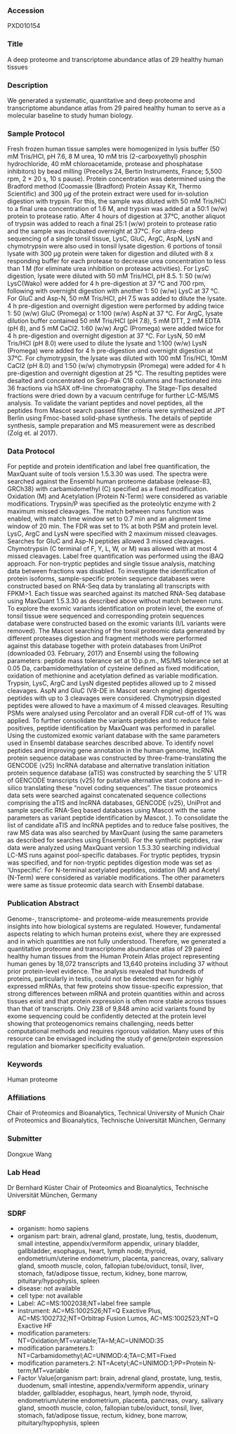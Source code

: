 ### Accession
PXD010154

### Title
A deep proteome and transcriptome abundance atlas of 29 healthy human tissues

### Description
We generated a systematic, quantitative and deep proteome and transcriptome abundance atlas from 29 paired healthy human to serve as a molecular baseline to study human biology.

### Sample Protocol
Fresh frozen human tissue samples were homogenized in lysis buffer (50 mM Tris/HCl, pH 7.6, 8 M urea, 10 mM tris (2-carboxyethyl) phosphin hydrochloride, 40 mM chloroacetamide, protease and phosphatase inhibitors) by bead milling (Precellys 24, Bertin Instruments, France; 5,500 rpm, 2 × 20 s, 10 s pause). Protein concentration was determined using the Bradford method (Coomassie (Bradford) Protein Assay Kit, Thermo Scientific) and 300 µg of the protein extract were used for in-solution digestion with trypsin. For this, the sample was diluted with 50 mM Tris/HCl to a final urea concentration of 1.6 M, and trypsin was added at a 50:1 (w/w) protein to protease ratio. After 4 hours of digestion at 37°C, another aliquot of trypsin was added to reach a final 25:1 (w/w) protein to protease ratio and the sample was incubated overnight at 37°C. For ultra-deep sequencing of a single tonsil tissue, LysC, GluC, ArgC, AspN, LysN and chymotrypsin were also used in tonsil lysate digestion. 6 portions of tonsil lysate with 300 μg protein were taken for digestion and diluted with 8 x responding buffer for each protease to decrease urea concentration to less than 1 M (for eliminate urea inhibition on protease activities). For LysC digestion, lysate were diluted with 50 mM Tris/HCl, pH 8.5. 1: 50 (w/w) LysC(Wako) were added for 4 h pre-digestion at 37 °C and 700 rpm, following with overnight digestion with another 1: 50 (w/w) LysC  at 37 °C. For GluC and Asp-N, 50 mM Tris/HCl, pH 7.5 was added to dilute the lysate. 4 h pre-digestion and overnight digestion were performed by adding twice 1: 50 (w/w) GluC (Promega) or 1:100 (w/w) AspN at 37 °C. For ArgC, lysate dilution buffer contained 50 mM Tris/HCl (pH 7.8), 5 mM DTT, 2 mM EDTA (pH 8), and 5 mM CaCl2. 1:60 (w/w) ArgC (Promega) were added twice for 4 h pre-digestion and overnight digestion at 37 °C. For LysN, 50 mM Tris/HCl (pH 8.0) were used to dilute the lysate and 1:100 (w/w) LysN (Promega) were added for 4 h pre-digestion and overnight digestion at 37°C. For chymotrypsin, the lysate was diluted with 100 mM Tris/HCl, 10mM CaCl2 (pH 8.0) and 1:50 (w/w) chymotrypsin (Promega) were added for 4 h pre-digestion and overnight digestion at 25 °C. The resulting peptides were desalted and concentrated on Sep-Pak C18 columns and fractionated into 36 fractions via hSAX off-line chromatography. The Stage-Tips desalted fractions were dried down by a vacuum centrifuge for further LC-MS/MS analysis.  To validate the variant peptides and novel peptides, all the peptides from Mascot search passed filter criteria were synthesized at JPT Berlin using Fmoc-based solid-phase synthesis. The details of peptide synthesis, sample preparation and MS measurement were as described (Zolg et. al 2017).

### Data Protocol
For peptide and protein identification and label free quantification, the MaxQuant suite of tools version 1.5.3.30 was used. The spectra were searched against the Ensembl human proteome database (release-83, GRCh38) with carbamidomethyl (C) specified as a fixed modification. Oxidation (M) and Acetylation (Protein N-Term) were considered as variable modifications. Trypsin/P was specified as the proteolytic enzyme with 2 maximum missed cleavages. The match between runs function was enabled, with match time window set to 0.7 min and an alignment time window of 20 min. The FDR was set to 1% at both PSM and protein level. LysC, ArgC and LysN were specified with 2 maximum missed cleavages. Searches for GluC and Asp-N peptides allowed 3 missed cleavages. Chymotrypsin (C terminal of F, Y, L, W, or M) was allowed with at most 4 missed cleavages. Label free quantification was performed using the iBAQ approach. For non-tryptic peptides and single tissue analysis, matching data between fractions was disabled. To investigate the identification of protein isoforms, sample-specific protein sequence databases were constructed based on RNA-Seq data by translating all transcripts with FPKM>1. Each tissue was searched against its matched RNA-Seq database using MaxQuant 1.5.3.30 as described above without match between runs. To explore the exomic variants identification on protein level, the exome of tonsil tissue were sequenced and corresponding protein sequences database were constructed based on the exomic variants (I/L variants were removed). The Mascot searching of the tonsil proteomic data generated by different proteases digestion and fragment methods were performed against this database together with protein databases from UniProt (downloaded 03. February, 2017) and Ensembl using the following parameters: peptide mass tolerance set at 10 p.p.m., MS/MS tolerance set at 0.05 Da, carbamidomethylation of cysteine defined as fixed modification, oxidation of methionine and acetylation defined as variable modification. Trypsin, LysC, ArgC and LysN digested peptides allowed up to 2 missed cleavages. AspN and GluC (V8-DE in Mascot search engine) digested peptides with up to 3 cleavages were considered. Chymotrypsin digested peptides were allowed to have a maximum of 4 missed cleavages. Resulting PSMs were analysed using Percolator and an overall FDR cut-off of 1% was applied. To further consolidate the variants peptides and to reduce false positives, peptide identification by MaxQuant was performed in parallel. Using the customized exomic variant database with the same parameters used in Ensembl database searches described above. To identify novel peptides and improving gene annotation in the human genome, lncRNA protein sequence database was constructed by three-frame-translating the GENCODE (v25) lncRNA database and alternative translation initiation protein sequence database (aTIS) was  constructed by searching the 5’ UTR of GENCODE transcripts (v25) for putative alternative start codons and in-silico translating these “novel coding sequences”. The tissue proteomics data sets were searched against concatenated sequence collections comprising the aTIS and lncRNA databases, GENCODE (v25), UniProt and sample specific RNA-Seq based databases using Mascot with the same parameters as variant peptide identification by Mascot. ). To consolidate the list of candidate aTIS and lncRNA peptides and to reduce false positives, the raw MS data was also searched by MaxQuant (using the same parameters as described for searches using Ensembl). For the synthetic peptides, raw data were analyzed using MaxQuant version 1.5.3.30 searching individual LC-MS runs against pool-specific databases. For tryptic peptides, trypsin was specified, and for non-tryptic peptides digestion mode was set as ‘Unspecific’. For N-terminal acetylated peptides, oxidation (M) and Acetyl (N-Term) were considered as variable modifications. The other parameters were same as tissue proteomic data search with Ensembl database.

### Publication Abstract
Genome-, transcriptome- and proteome-wide measurements provide insights into how biological systems are regulated. However, fundamental aspects relating to which human proteins exist, where they are expressed and in which quantities are not fully understood. Therefore, we generated a quantitative proteome and transcriptome abundance atlas of 29 paired healthy human tissues from the Human Protein Atlas project representing human genes by 18,072 transcripts and 13,640 proteins including 37 without prior protein-level evidence. The analysis revealed that hundreds of proteins, particularly in testis, could not be detected even for highly expressed mRNAs, that few proteins show tissue-specific expression, that strong differences between mRNA and protein quantities within and across tissues exist and that protein expression is often more stable across tissues than that of transcripts. Only 238 of 9,848 amino acid variants found by exome sequencing could be confidently detected at the protein level showing that proteogenomics remains challenging, needs better computational methods and requires rigorous validation. Many uses of this resource can be envisaged including the study of gene/protein expression regulation and biomarker specificity evaluation.

### Keywords
Human proteome

### Affiliations
Chair of Proteomics and Bioanalytics, Technical University of Munich
Chair of Proteomics and Bioanalytics, Technische Universität München, Germany

### Submitter
Dongxue Wang

### Lab Head
Dr Bernhard Küster
Chair of Proteomics and Bioanalytics, Technische Universität München, Germany


### SDRF
- organism: homo sapiens
- organism part: brain, adrenal gland, prostate, lung, testis, duodenum, small intestine, appendix/vermiform appendix, urinary bladder, gallbladder, esophagus, heart, lymph node, thyroid, endometrium/uterine endometrium, placenta, pancreas, ovary, salivary gland, smooth muscle, colon, fallopian tube/oviduct, tonsil, liver, stomach, fat/adipose tissue, rectum, kidney, bone marrow, pituitary/hypophysis, spleen
- disease: not available
- cell type: not available
- Label: AC=MS:1002038;NT=label free sample
- instrument: AC=MS:1002526;NT=Q Exactive Plus, AC=MS:1002732;NT=Orbitrap Fusion Lumos, AC=MS:1002523;NT=Q Exactive HF
- modification parameters: NT=Oxidation;MT=variable;TA=M;AC=UNIMOD:35
- modification parameters.1: NT=Carbamidomethyl;AC=UNIMOD:4;TA=C;MT=Fixed
- modification parameters.2: NT=Acetyl;AC=UNIMOD:1;PP=Protein N-term;MT=variable
- Factor Value[organism part: brain, adrenal gland, prostate, lung, testis, duodenum, small intestine, appendix/vermiform appendix, urinary bladder, gallbladder, esophagus, heart, lymph node, thyroid, endometrium/uterine endometrium, placenta, pancreas, ovary, salivary gland, smooth muscle, colon, fallopian tube/oviduct, tonsil, liver, stomach, fat/adipose tissue, rectum, kidney, bone marrow, pituitary/hypophysis, spleen


